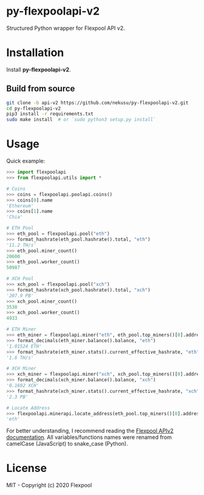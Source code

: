 # py-flexpoolapi-v2

Structured Python wrapper for Flexpool API v2.

# Installation

Install **py-flexpoolapi-v2**.

## Build from source
```sh
git clone -b api-v2 https://github.com/nekusu/py-flexpoolapi-v2.git
cd py-flexpoolapi-v2
pip3 install -r requirements.txt
sudo make install  # or `sudo python3 setup.py install`
```

# Usage

Quick example:
```python
>>> import flexpoolapi
>>> from flexpoolapi.utils import *

# Coins
>>> coins = flexpoolapi.poolapi.coins()
>>> coins[0].name
'Ethereum'
>>> coins[1].name
'Chia'

# ETH Pool
>>> eth_pool = flexpoolapi.pool("eth")
>>> format_hashrate(eth_pool.hashrate().total, "eth")
'11.2 TH/s'
>>> eth_pool.miner_count()
20600
>>> eth_pool.worker_count()
50987

# XCH Pool
>>> xch_pool = flexpoolapi.pool("xch")
>>> format_hashrate(xch_pool.hashrate().total, "xch")
'207.9 PB'
>>> xch_pool.miner_count()
3530
>>> xch_pool.worker_count()
4933

# ETH Miner
>>> eth_miner = flexpoolapi.miner("eth", eth_pool.top_miners()[0].address)
>>> format_decimals(eth_miner.balance().balance, "eth")
'1.01524 ETH'
>>> format_hashrate(eth_miner.stats().current_effective_hashrate, "eth")
'1.6 TH/s'

# XCH Miner
>>> xch_miner = flexpoolapi.miner("xch", xch_pool.top_miners()[0].address)
>>> format_decimals(xch_miner.balance().balance, "xch")
'0.1692 XCH'
>>> format_hashrate(xch_miner.stats().current_effective_hashrate, "xch")
'2.3 PB'

# Locate Address
>>> flexpoolapi.minerapi.locate_address(eth_pool.top_miners()[0].address)
'eth'
```

For better understanding, I recommend reading the [Flexpool APIv2 documentation](https://www.flexpool.io/docs/api). All variables/functions names were renamed from camelCase (JavaScript) to snake_case (Python).

# License
MIT - Copyright (c) 2020 Flexpool
